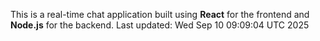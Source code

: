 This is a real-time chat application built using **React** for the frontend and **Node.js** for the backend.
Last updated: Wed Sep 10 09:09:04 UTC 2025
